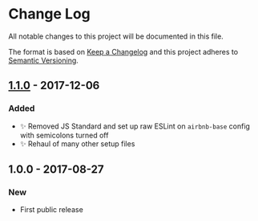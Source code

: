 # Change Log
All notable changes to this project will be documented in this file.

The format is based on [Keep a Changelog](http://keepachangelog.com/)
and this project adheres to [Semantic Versioning](http://semver.org/).

## [1.1.0] - 2017-12-06
### Added
- ✨ Removed JS Standard and set up raw ESLint on `airbnb-base` config with semicolons turned off
- ✨ Rehaul of many other setup files

## 1.0.0 - 2017-08-27
### New
- First public release

[1.1.0]: https://github.com/codsen/email-all-chars-within-ascii-cli/compare/v1.0.0...v1.1.0

